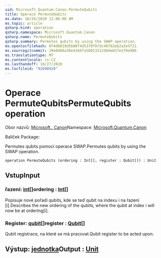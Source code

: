 ```yaml
---
uid: Microsoft.Quantum.Canon.PermuteQubits
title: Operace PermuteQubits
ms.date: 10/26/2020 12:00:00 AM
ms.topic: article
qsharp.kind: operation
qsharp.namespace: Microsoft.Quantum.Canon
qsharp.name: PermuteQubits
qsharp.summary: Permutes qubits by using the SWAP operation.
ms.openlocfilehash: 0f4d8819d5b08f4d5370f8fdc407b2eb2a3e5f21
ms.sourcegitcommit: 29e0d88a30e4166fa580132124b0eb57e1f0e986
ms.translationtype: MT
ms.contentlocale: cs-CZ
ms.lasthandoff: 10/27/2020
ms.locfileid: "92698920"
---
```

# <a name="permutequbits-operation"></a><span data-ttu-id="f685d-102">Operace PermuteQubits</span><span class="sxs-lookup"><span data-stu-id="f685d-102">PermuteQubits operation</span></span>

<span data-ttu-id="f685d-103">Obor názvů: [Microsoft.. Canon](xref:Microsoft.Quantum.Canon)</span><span class="sxs-lookup"><span data-stu-id="f685d-103">Namespace: [Microsoft.Quantum.Canon](xref:Microsoft.Quantum.Canon)</span></span>

<span data-ttu-id="f685d-104">Balíček [](https://nuget.org/packages/)</span><span class="sxs-lookup"><span data-stu-id="f685d-104">Package: [](https://nuget.org/packages/)</span></span>


<span data-ttu-id="f685d-105">Permutes qubits pomocí operace SWAP.</span><span class="sxs-lookup"><span data-stu-id="f685d-105">Permutes qubits by using the SWAP operation.</span></span>

```qsharp
operation PermuteQubits (ordering : Int[], register : Qubit[]) : Unit
```


## <a name="input"></a><span data-ttu-id="f685d-106">Vstup</span><span class="sxs-lookup"><span data-stu-id="f685d-106">Input</span></span>

### <a name="ordering--int"></a><span data-ttu-id="f685d-107">řazení: [int](xref:microsoft.quantum.lang-ref.int)[]</span><span class="sxs-lookup"><span data-stu-id="f685d-107">ordering : [Int](xref:microsoft.quantum.lang-ref.int)[]</span></span>

<span data-ttu-id="f685d-108">Popisuje nové pořadí qubits, kde se teď qubit na indexu i na řazení [i].</span><span class="sxs-lookup"><span data-stu-id="f685d-108">Describes the new ordering of the qubits, where the qubit at index i will now be at ordering[i].</span></span>


### <a name="register--qubit"></a><span data-ttu-id="f685d-109">Register: [qubit](xref:microsoft.quantum.lang-ref.qubit)[]</span><span class="sxs-lookup"><span data-stu-id="f685d-109">register : [Qubit](xref:microsoft.quantum.lang-ref.qubit)[]</span></span>

<span data-ttu-id="f685d-110">Qubit registrace, na které se má pracovat.</span><span class="sxs-lookup"><span data-stu-id="f685d-110">Qubit register to be acted upon.</span></span>



## <a name="output--unit"></a><span data-ttu-id="f685d-111">Výstup: [jednotka](xref:microsoft.quantum.lang-ref.unit)</span><span class="sxs-lookup"><span data-stu-id="f685d-111">Output : [Unit](xref:microsoft.quantum.lang-ref.unit)</span></span>

